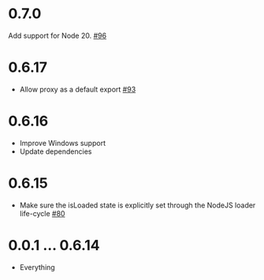 # 0.7.0

Add support for Node 20. [#96](https://github.com/testdouble/quibble/pull/96)

# 0.6.17

* Allow proxy as a default export
  [#93](https://github.com/testdouble/quibble/pull/93)

# 0.6.16

* Improve Windows support
* Update dependencies

# 0.6.15

* Make sure the isLoaded state is explicitly set through the NodeJS loader
  life-cycle [#80](https://github.com/testdouble/quibble/pull/80)

# 0.0.1 … 0.6.14

* Everything
